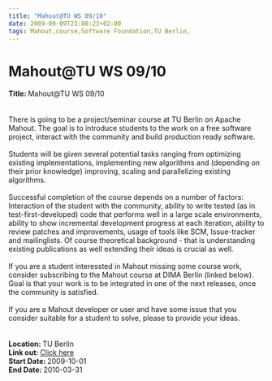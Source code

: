 ```yaml
---
title: "Mahout@TU WS 09/10"
date: 2009-09-09T23:08:23+02:00
tags: Mahout,course,Software Foundation,TU Berlin,
---
```


# Mahout@TU WS 09/10


<strong>Title: </strong>Mahout@TU WS 09/10<br /><br><br>There is going to be a project/seminar course at TU Berlin on 
Apache Mahout. The goal is to introduce students to the work on a free software project, interact with the community 
and build production ready software.<br><br>Students will be given several potential tasks ranging from optimizing 
existing implementations, implementing new algorithms and (depending on their prior knowledge) improving, scaling and 
parallelizing existing algorithms.<br><br>Successful completion of the course depends on a number of factors: 
Interaction of the student with the community, ability to write tested (as in test-first-developed) code that performs 
well in a large scale environments, ability to show incremental development progress at each iteration, ability to 
review patches and improvements, usage of tools like SCM, Issue-tracker and mailinglists. Of course theoretical 
background - that is understanding existing publications as well extending their ideas is crucial as well.<br><br>If 
you are a student interessted in Mahout missing some course work, consider subscribing to the Mahout course at DIMA 
Berlin (linked below). Goal is that your work is to be integrated in one of the next releases, once the community is 
satisfied.<br><br>If you are a Mahout developer or user and have some issue that you consider suitable for a student to 
solve, please to provide your ideas.<br><br><br/><strong>Location: </strong>TU Berlin<br /><strong>Link out: 
</strong><a 
href="https://lsf.zuv.tu-berlin.de/qisserver/servlet/de.his.servlet.RequestDispatcherServlet?state=wsearchv&search=2&ver
anstaltung.veranstid=98064" target="_blanck">Click here</a><br /><strong>Start Date: </strong>2009-10-01<br 
/><strong>End Date: </strong>2010-03-31<br />
